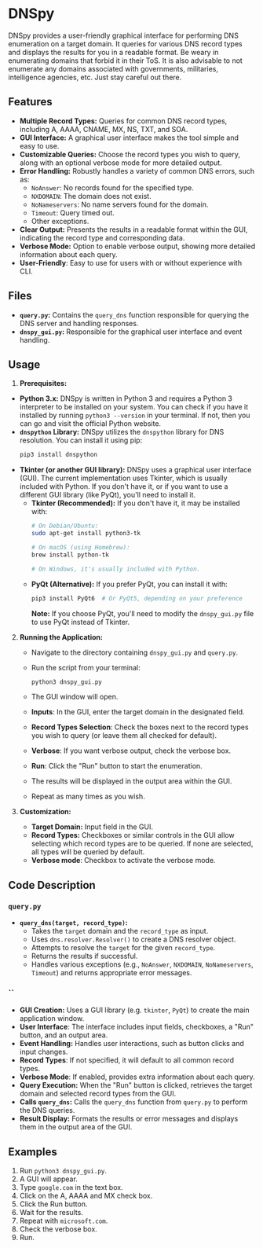 # DNSpy

DNSpy provides a user-friendly graphical interface for performing DNS enumeration on a target domain. It queries for various DNS record types and displays the results for you in a readable format. Be weary in enumerating domains that forbid it in their ToS. It is also advisable to not enumerate any domains associated with governments, militaries, intelligence agencies, etc. Just stay careful out there.

## Features

*   **Multiple Record Types:** Queries for common DNS record types, including A, AAAA, CNAME, MX, NS, TXT, and SOA.
*   **GUI Interface:**  A graphical user interface makes the tool simple and easy to use.
*   **Customizable Queries:** Choose the record types you wish to query, along with an optional verbose mode for more detailed output.
*   **Error Handling:** Robustly handles a variety of common DNS errors, such as:
    *   `NoAnswer`: No records found for the specified type.
    *   `NXDOMAIN`: The domain does not exist.
    *   `NoNameservers`: No name servers found for the domain.
    *   `Timeout`: Query timed out.
    *   Other exceptions.
*   **Clear Output:** Presents the results in a readable format within the GUI, indicating the record type and corresponding data.
*   **Verbose Mode:** Option to enable verbose output, showing more detailed information about each query.
* **User-Friendly**: Easy to use for users with or without experience with CLI.

## Files

*   **`query.py`:** Contains the `query_dns` function responsible for querying the DNS server and handling responses.
*   **`dnspy_gui.py`:** Responsible for the graphical user interface and event handling.

## Usage

1.  **Prerequisites:**

*   **Python 3.x:** DNSpy is written in Python 3 and requires a Python 3 interpreter to be installed on your system. You can check if you have it installed by running `python3 --version` in your terminal. If not, then you can go and visit the official Python website.
*   **`dnspython` Library:** DNSpy utilizes the `dnspython` library for DNS resolution. You can install it using pip:
    ```bash
    pip3 install dnspython
    ```
*   **Tkinter (or another GUI library):** DNSpy uses a graphical user interface (GUI). The current implementation uses Tkinter, which is usually included with Python. If you don't have it, or if you want to use a different GUI library (like PyQt), you'll need to install it.
    *   **Tkinter (Recommended):**  If you don't have it, it may be installed with:
        ```bash
        # On Debian/Ubuntu:
        sudo apt-get install python3-tk

        # On macOS (using Homebrew):
        brew install python-tk

        # On Windows, it's usually included with Python.
        ```
    *   **PyQt (Alternative):** If you prefer PyQt, you can install it with:
        ```bash
        pip3 install PyQt6  # Or PyQt5, depending on your preference
        ```
        **Note:** If you choose PyQt, you'll need to modify the `dnspy_gui.py` file to use PyQt instead of Tkinter.

2.  **Running the Application:**

    *   Navigate to the directory containing `dnspy_gui.py` and `query.py`.
    *   Run the script from your terminal:

        ```bash
        python3 dnspy_gui.py
        ```
    *   The GUI window will open.
    * **Inputs**: In the GUI, enter the target domain in the designated field. 
    * **Record Types Selection**: Check the boxes next to the record types you wish to query (or leave them all checked for default).
    * **Verbose**: If you want verbose output, check the verbose box.
    * **Run**: Click the "Run" button to start the enumeration.
    *   The results will be displayed in the output area within the GUI.
    *   Repeat as many times as you wish.

3.  **Customization:**

    *   **Target Domain:** Input field in the GUI.
    *   **Record Types:** Checkboxes or similar controls in the GUI allow selecting which record types are to be queried. If none are selected, all types will be queried by default.
    * **Verbose mode**: Checkbox to activate the verbose mode.

## Code Description

### `query.py`

*   **`query_dns(target, record_type)`:**
    *   Takes the `target` domain and the `record_type` as input.
    *   Uses `dns.resolver.Resolver()` to create a DNS resolver object.
    *   Attempts to resolve the `target` for the given `record_type`.
    *   Returns the results if successful.
    *   Handles various exceptions (e.g., `NoAnswer`, `NXDOMAIN`, `NoNameservers`, `Timeout`) and returns appropriate error messages.

### ``

*   **GUI Creation:**  Uses a GUI library (e.g. `tkinter`, `PyQt`) to create the main application window.
* **User Interface**: The interface includes input fields, checkboxes, a "Run" button, and an output area.
*   **Event Handling:** Handles user interactions, such as button clicks and input changes.
* **Record Types**: If not specified, it will default to all common record types.
* **Verbose Mode**: If enabled, provides extra information about each query.
*   **Query Execution:** When the "Run" button is clicked, retrieves the target domain and selected record types from the GUI.
*   **Calls `query_dns`:** Calls the `query_dns` function from `query.py` to perform the DNS queries.
*   **Result Display:** Formats the results or error messages and displays them in the output area of the GUI.

## Examples

1. Run `python3 dnspy_gui.py`.
2. A GUI will appear.
3. Type `google.com` in the text box.
4. Click on the A, AAAA and MX check box.
5. Click the Run button.
6. Wait for the results.
7. Repeat with `microsoft.com`.
8. Check the verbose box.
9. Run.
